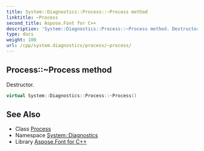 ```yaml
---
title: System::Diagnostics::Process::~Process method
linktitle: ~Process
second_title: Aspose.Font for C++
description: 'System::Diagnostics::Process::~Process method. Destructor in C++.'
type: docs
weight: 100
url: /cpp/system.diagnostics/process/~process/
---
```

## Process::~Process method


Destructor.

```cpp
virtual System::Diagnostics::Process::~Process()
```

## See Also

* Class [Process](../)
* Namespace [System::Diagnostics](../../)
* Library [Aspose.Font for C++](../../../)
